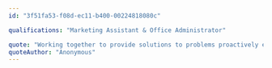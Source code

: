 ```yaml
---
id: "3f51fa53-f08d-ec11-b400-00224818080c"

qualifications: "Marketing Assistant & Office Administrator"

quote: "Working together to provide solutions to problems proactively every day, for our clients and internally"
quoteAuthor: "Anonymous"
---
```


[Editing your profile]: https://github.com/SSWConsulting/People/wiki/3.-Editing-your-profile
